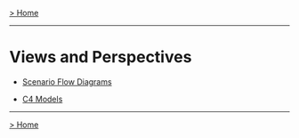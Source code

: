 [> Home](../README.md)

---

# Views and Perspectives

- [Scenario Flow Diagrams](scenarios/README.md)

- [C4 Models](C4Models/README.md)

------

[> Home](../README.md)
